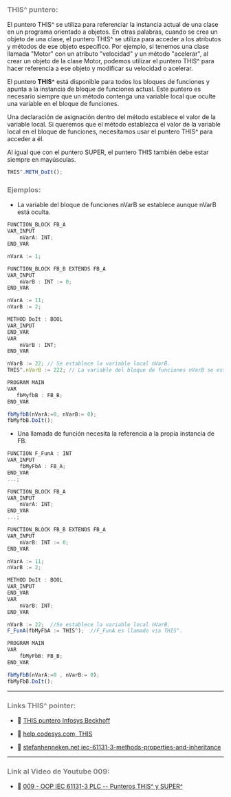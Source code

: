 ### <span style="color:grey">THIS^ puntero:</span>

El puntero THIS^ se utiliza para referenciar la instancia actual de una clase en un programa orientado a objetos.
En otras palabras, cuando se crea un objeto de una clase, el puntero THIS^ se utiliza para acceder a los atributos y métodos de ese objeto específico. Por ejemplo, si tenemos una clase llamada "Motor" con un atributo "velocidad" y un método "acelerar", al crear un objeto de la clase Motor, podemos utilizar el puntero THIS^ para hacer referencia a ese objeto y modificar su velocidad o acelerar.

El puntero **THIS^** está disponible para todos los bloques de funciones y apunta a la instancia de bloque de funciones actual. 
Este puntero es necesario siempre que un método contenga una variable local que oculte una variable en el bloque de funciones.

Una declaración de asignación dentro del método establece el valor de la variable local. 
Si queremos que el método establezca el valor de la variable local en el bloque de funciones, necesitamos usar el puntero THIS^ para acceder a él.

Al igual que con el puntero SUPER, el puntero THIS también debe estar siempre en mayúsculas.

```javascript
THIS^.METH_DoIt();
```
### <span style="color:grey">Ejemplos:</span>

- La variable del bloque de funciones nVarB se establece aunque nVarB está oculta.

```javascript
FUNCTION_BLOCK FB_A
VAR_INPUT
    nVarA: INT;
END_VAR

nVarA := 1;

FUNCTION_BLOCK FB_B EXTENDS FB_A
VAR_INPUT
    nVarB : INT := 0;
END_VAR

nVarA := 11;
nVarB := 2;

METHOD DoIt : BOOL
VAR_INPUT
END_VAR
VAR
    nVarB : INT;
END_VAR

nVarB := 22; // Se establece la variable local nVarB.
THIS^.nVarB := 222; // La variable del bloque de funciones nVarB se establece aunque nVarB está oculta.

PROGRAM MAIN
VAR
   fbMyfbB : FB_B;
END_VAR

fbMyfbB(nVarA:=0, nVarB:= 0);
fbMyfbB.DoIt();
```

- Una llamada de función necesita la referencia a la propia instancia de FB.

```javascript
FUNCTION F_FunA : INT
VAR_INPUT
    fbMyFbA : FB_A;
END_VAR
...;

FUNCTION_BLOCK FB_A
VAR_INPUT
    nVarA: INT;
END_VAR
...;

FUNCTION_BLOCK FB_B EXTENDS FB_A
VAR_INPUT
    nVarB: INT := 0;
END_VAR

nVarA := 11;
nVarB := 2;

METHOD DoIt : BOOL
VAR_INPUT
END_VAR
VAR
    nVarB: INT;
END_VAR

nVarB := 22;  //Se establece la variable local nVarB.
F_FunA(fbMyFbA := THIS^);  //F_FunA es llamado via THIS^.

PROGRAM MAIN
VAR
    fbMyFbB: FB_B;
END_VAR

fbMyFbB(nVarA:=0 , nVarB:= 0);
fbMyFbB.DoIt();
```
***
### <span style="color:grey">Links THIS^ pointer:</span>

- 🔗 [THIS puntero Infosys Beckhoff](https://infosys.beckhoff.com/content/1033/tc3_plc_intro/2528843147.html?id=1252534934601716110)

- 🔗 [help.codesys.com, THIS](https://help.codesys.com/api-content/2/codesys/3.5.14.0/en/_cds_pointer_this/#efa671ce4f92ff0c0a8640e009d26eb-id-939859e9e4f92fefc0a8640e00938466)

- 🔗 [stefanhenneken.net,iec-61131-3-methods-properties-and-inheritance](https://stefanhenneken.net/2017/04/23/iec-61131-3-methods-properties-and-inheritance/)

***
### <span style="color:grey">Link al Video de Youtube 009:</span>
- 🔗 [009 - OOP IEC 61131-3 PLC -- Punteros THIS^ y SUPER^](https://youtu.be/S3YdAHyBc6I)
